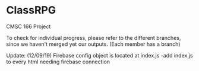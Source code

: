 # ClassRPG
CMSC 166 Project

To check for individual progress, please refer to the different branches, since we haven't merged yet our outputs.
(Each member has a branch)

Update: (12/09/19)
Firebase config object is located at index.js
-add index.js to every html needing firebase connection